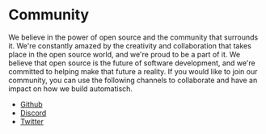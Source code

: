 # Community

We believe in the power of open source and the community that surrounds it. We're constantly amazed by the creativity and collaboration that takes place in the open source world, and we're proud to be a part of it. We believe that open source is the future of software development, and we're committed to helping make that future a reality. If you would like to join our community, you can use the following channels to collaborate and have an impact on how we build automatisch.

- [Github](https://github.com/automatisch/automatisch)
- [Discord](https://discord.gg/dJSah9CVrC)
- [Twitter](https://twitter.com/automatischio)
